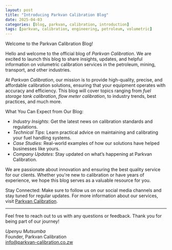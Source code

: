 ```yaml
---
layout: post
title: "Introducing Parkvan Calibration Blog"
date: 2025-04-03
categories: [blog, parkvan, calibration, introduction]
tags: [parkvan, calibration, engineering, petroleum, volumetric]
---
```

Welcome to the Parkvan Calibration Blog!

Hello and welcome to the official blog of *Parkvan Calibration*. We are excited to launch this blog to share insights, updates, and helpful information on volumetric calibration services in the petroleum, mining, transport, and other industries.

At *Parkvan Calibration*, our mission is to provide high-quality, precise, and affordable calibration solutions, ensuring that your equipment operates with accuracy and efficiency. This blog will cover topics ranging from *fuel storage tank calibration*, *flow meter calibration*, to industry trends, best practices, and much more.

What You Can Expect from Our Blog:
- *Industry Insights*: Get the latest news on calibration standards and regulations.
- *Technical Tips*: Learn practical advice on maintaining and calibrating your fuel handling systems.
- *Case Studies*: Real-world examples of how our solutions have helped businesses like yours.
- *Company Updates*: Stay updated on what’s happening at Parkvan Calibration.

We are passionate about innovation and ensuring the best quality service for our clients. Whether you're new to calibration or have years of experience, we hope this blog serves as a valuable resource for you.

Stay Connected:
Make sure to follow us on our social media channels and stay tuned for regular updates. For more information about our services, visit [Parkvan Calibration](https://www.parkvan-calibration.co.zw).

---

Feel free to reach out to us with any questions or feedback. Thank you for being part of our journey!

*Upenyu Mutsumba*  
Founder, Parkvan Calibration  
[info@parkvan-calibration.co.zw](mailto:info@parkvan-calibration.co.zw)

